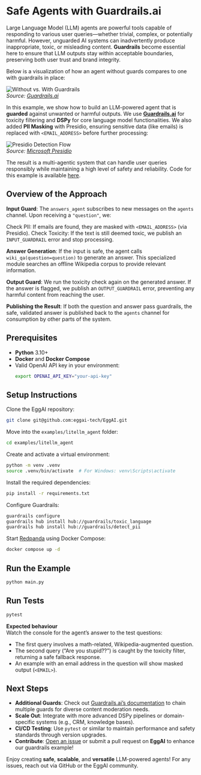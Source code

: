 # Safe Agents with Guardrails.ai

Large Language Model (LLM) agents are powerful tools capable of responding to various user queries—whether trivial,
complex, or potentially harmful. However, unguarded AI systems can inadvertently produce inappropriate, toxic, or
misleading content. **Guardrails** become essential here to ensure that LLM outputs stay within acceptable boundaries,
preserving both user trust and brand integrity.

Below is a visualization of how an agent without guards compares to one with guardrails in place:

![Without vs. With Guardrails](https://raw.githubusercontent.com/guardrails-ai/guardrails/main/docs/img/with_and_without_guardrails.svg)  
*Source: [Guardrails.ai](https://github.com/guardrails-ai/guardrails)*

In this example, we show how to build an LLM-powered agent that is **guarded** against unwanted or harmful outputs. We
use **[Guardrails.ai](https://github.com/ShreyaR/guardrails)** for toxicity filtering and **DSPy** for core language
model functionalities. We also added **PII Masking** with Presidio, ensuring sensitive data (like emails) is replaced
with `<EMAIL_ADDRESS>` before further processing:

![Presidio Detection Flow](https://microsoft.github.io/presidio/assets/detection_flow.gif)  
*Source: [Microsoft Presidio](https://microsoft.github.io/presidio)*

The result is a multi-agentic system that can handle user queries responsibly while maintaining a high level of safety
and reliability. Code for this example is available
[here](https://github.com/eggai-tech/EggAI/tree/main/examples/safe_agents_guardrails).

## Overview of the Approach

**Input Guard**: The `answers_agent` subscribes to new messages on the `agents` channel. Upon receiving a
`"question"`,
we:

Check PII: If emails are found, they are masked with `<EMAIL_ADDRESS>` (via Presidio).
Check Toxicity: If the text is still deemed toxic, we publish an `INPUT_GUARDRAIL` error and stop processing.

**Answer Generation**: If the input is safe, the agent calls `wiki_qa(question=question)` to generate an answer.
This specialized module searches an offline Wikipedia corpus to provide relevant information.

**Output Guard**: We run the toxicity check again on the generated answer. If the answer is flagged, we publish an
`OUTPUT_GUARDRAIL` error, preventing any harmful content from reaching the user.

**Publishing the Result**: If both the question and answer pass guardrails, the safe, validated answer is published
   back to the `agents` channel for consumption by other parts of the system.

## Prerequisites

- **Python** 3.10+
- **Docker** and **Docker Compose**
- Valid OpenAI API key in your environment:
  ```bash
  export OPENAI_API_KEY="your-api-key"
  ```

## Setup Instructions

Clone the EggAI repository:

```bash
git clone git@github.com:eggai-tech/EggAI.git
```

Move into the `examples/litellm_agent` folder:

```bash
cd examples/litellm_agent
```

Create and activate a virtual environment:

```bash
python -m venv .venv
source .venv/bin/activate  # For Windows: venv\Scripts\activate
```

Install the required dependencies:

```bash
pip install -r requirements.txt
```

Configure Guardrails:

```bash
guardrails configure
guardrails hub install hub://guardrails/toxic_language
guardrails hub install hub://guardrails/detect_pii
```

Start [Redpanda](https://github.com/redpanda-data/redpanda) using Docker Compose:

```bash
docker compose up -d
```

## Run the Example

```bash
python main.py
```

## Run Tests

```bash
pytest
```

**Expected behaviour**  
Watch the console for the agent’s answer to the test questions:

- The first query involves a math-related, Wikipedia-augmented question.
- The second query (“Are you stupid??”) is caught by the toxicity filter, returning a safe fallback response.
- An example with an email address in the question will show masked output (`<EMAIL>`).

## Next Steps

- **Additional Guards**: Check out [Guardrails.ai’s documentation](https://github.com/ShreyaR/guardrails) to chain
  multiple guards for diverse content moderation needs.
- **Scale Out**: Integrate with more advanced DSPy pipelines or domain-specific systems (e.g., CRM, knowledge bases).
- **CI/CD Testing**: Use `pytest` or similar to maintain performance and safety standards through version upgrades.
- **Contribute**: [Open an issue](https://github.com/eggai-tech/eggai/issues) or submit a pull request on **EggAI** to
  enhance our guardrails example!

Enjoy creating **safe**, **scalable**, and **versatile** LLM-powered agents! For any issues, reach out via GitHub
or the EggAI community.